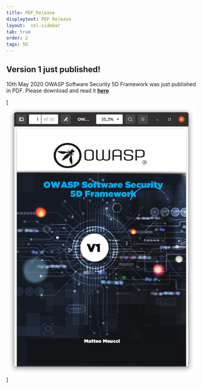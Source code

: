 ```yaml
---
title: PDF_Release
displaytext: PDF Release
layout:  col-sidebar
tab: true
order: 2
tags: 5D
---
```


## Version 1 just published!
10th May 2020
OWASP Software Security 5D Framework was just published in PDF.
Please download and read it [**here**](https://github.com/OWASP/www-project-software-security-5d-framework/blob/4c4ea93b21ebec6ace6e26be0f66b5dda9c327cf/assets/images/OWASP%20SwSec%205D%20Framework%20v1.pdf) 

[![OWASP Software Security 5D Framework](assets/images/OWASP5D.png)]
